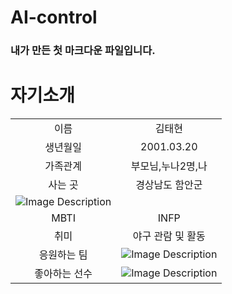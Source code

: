 # AI-control

### 내가 만든 첫 마크다운 파일입니다.

# 자기소개

|  |  |
| :--: | :--: |
| 이름 | 김태현 |
| 생년월일  | 2001.03.20 |
| 가족관계 | 부모님,누나2명,나 |
| 사는 곳 | 경상남도 함안군 |
|![Image Description](https://search.naver.com/search.naver?where=image&sm=tab_jum&query=%ED%95%A8%EC%95%88%EA%B5%B0#)|
| MBTI | INFP |
| 취미 | 야구 관람 및 활동 |
| 응원하는 팀 |![Image Description](https://search.naver.com/search.naver?sm=tab_hty.top&where=image&query=%EC%97%94%EC%94%A8%EB%8B%A4%EC%9D%B4%EB%85%B8%EC%8A%A4&oquery=%ED%95%A8%EC%95%88%EA%B5%B0&tqi=hzXH1wp0J1Zss78E%2F5CssssstQs-478567#) |
| 좋아하는 선수 | ![Image Description](https://search.naver.com/search.naver?sm=tab_hty.top&where=image&query=%EA%B0%95%EB%B0%B1%ED%98%B8&oquery=%EC%97%94%EC%94%A8%EB%8B%A4%EC%9D%B4%EB%85%B8%EC%8A%A4&tqi=hzXIDsp0J1ZssK5UivGssssstLG-401980#) |
